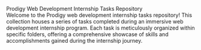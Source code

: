Prodigy Web Development Internship Tasks Repository<br/>
Welcome to the Prodigy web development internship tasks repository! This collection houses a series of tasks completed during an immersive web development internship program. Each task is meticulously organized within specific folders, offering a comprehensive showcase of skills and accomplishments gained during the internship journey.
